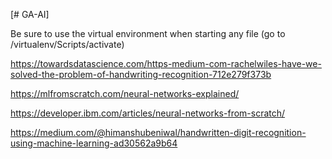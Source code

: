 [# GA-AI]

Be sure to use the virtual environment when starting any file (go to /virtualenv/Scripts/activate)


https://towardsdatascience.com/https-medium-com-rachelwiles-have-we-solved-the-problem-of-handwriting-recognition-712e279f373b

https://mlfromscratch.com/neural-networks-explained/ 

https://developer.ibm.com/articles/neural-networks-from-scratch/ 

https://medium.com/@himanshubeniwal/handwritten-digit-recognition-using-machine-learning-ad30562a9b64
